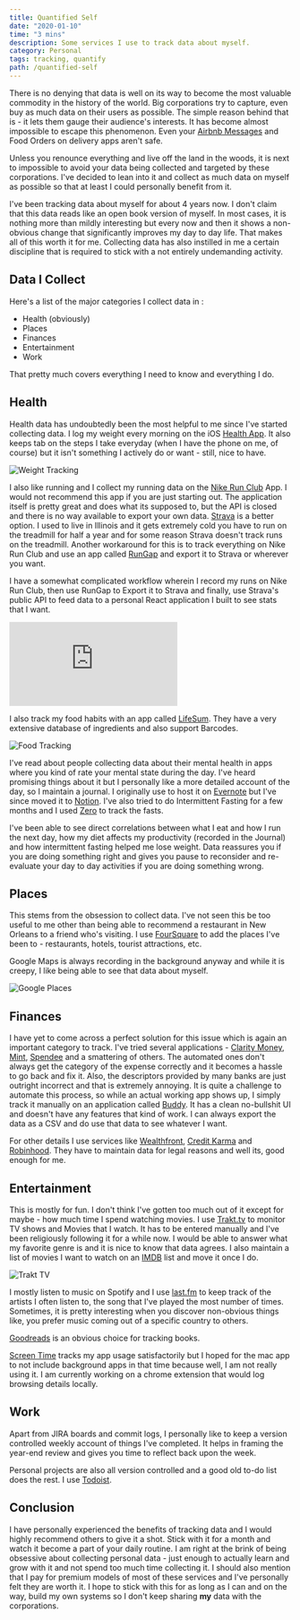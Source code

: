 ```yaml
---
title: Quantified Self
date: "2020-01-10"
time: "3 mins"
description: Some services I use to track data about myself.
category: Personal
tags: tracking, quantify
path: /quantified-self
---
```


There is no denying that data is well on its way to become the most valuable
commodity in the history of the world. Big corporations try to capture, even buy
as much data on their users as possible. The simple reason behind that is - it
lets them gauge their audience's interests. It has become almost impossible to
escape this phenomenon. Even your [Airbnb Messages](https://www.nytimes.com/2019/11/04/business/secret-consumer-score-access.html) and Food Orders on delivery apps aren't safe.

Unless you renounce everything and live off the land in the woods, it is
next to impossible to avoid your data being collected and targeted by these
corporations. I've decided to lean into it and collect as much data on myself as
possible so that at least I could personally benefit from it.

I've been tracking data about myself for about 4 years now. I don't claim that
this data reads like an open book version of myself. In most cases, it is
nothing more than mildly interesting but every now and then it shows a
non-obvious change that significantly improves my day to day life. That makes
all of this worth it for me. Collecting data has also instilled in me a certain
discipline that is required to stick with a not entirely undemanding activity.

## Data I Collect

Here's a list of the major categories I collect data in :

-   Health (obviously)
-   Places
-   Finances
-   Entertainment
-   Work

That pretty much covers everything I need to know and everything I do.

## Health

Health data has undoubtedly been the most helpful to me since I've started
collecting data. I log my weight every morning on the iOS [Health App](https://www.apple.com/ios/health/).
It also keeps tab on the steps I take everyday (when I have the phone on me, of
  course) but it isn't something I actively do or want - still, nice to have.

![Weight Tracking](../images/2020-01-10-quantified-self/health_weight_tracking.png)

I also like running and I collect my running data on the [Nike Run Club](https://apps.apple.com/us/app/nike-running/id387771637) App. I would not recommend this app if you are just
starting out. The application itself is pretty great and does what its supposed
to, but the API is closed and there is no way available to export your own data.
[Strava](https://www.strava.com/) is a better option. I used to live in Illinois and it gets extremely cold
you have to run on the treadmill for half a year and for some reason Strava
doesn't track runs on the treadmill. Another workaround for this is to track
everything on Nike Run Club and use an app called [RunGap](https://www.rungap.com/) and
export it to Strava or wherever you want.

I have a somewhat complicated workflow wherein I record my runs on Nike Run Club, then use
RunGap to Export it to Strava and finally, use Strava's public API to feed data to a
personal React application I built to see stats that I want.

<iframe src="https://runstats.netlify.com"
        class="runstats"
        frameBorder="0"
        scrolling="no"></iframe>

I also track my food habits with an app called [LifeSum](https://lifesum.com/).
They have a very extensive database of ingredients and also support Barcodes.

![Food Tracking](../images/2020-01-10-quantified-self/lifesum_food_tracking.png)

I've read about people collecting data about their mental health in apps where
you kind of rate your mental state during the day. I've heard promising things
about it but I personally like a more detailed account of the day, so I maintain
a journal. I originally use to host it on [Evernote](https://evernote.com/) but
I've since moved it to [Notion](https://www.notion.so/). I've also tried to do
Intermittent Fasting for a few months and I used [Zero](https://www.zerofasting.com/)
to track the fasts.

I've been able to see direct correlations between what I eat and how I run the
next day, how my diet affects my productivity (recorded in the Journal) and how
intermittent fasting helped me lose weight. Data reassures you if you are doing
something right and gives you pause to reconsider and re-evaluate your day to
day activities if you are doing something wrong.  

## Places

This stems from the obsession to collect data. I've not seen this be too useful
to me other than being able to recommend a restaurant in New Orleans to a
friend who's visiting. I use [FourSquare](https://foursquare.com/city-guide) to
add the places I've been to - restaurants, hotels, tourist attractions, etc.

Google Maps is always recording in the background anyway and while it is creepy,
I like being able to see that data about myself.  

![Google Places](../images/2020-01-10-quantified-self/google_places.png)

## Finances

I have yet to come across a perfect solution for this issue which is again an
important category to track. I've tried several applications - [Clarity Money](https://www.marcus.com/us/en/clarity-money), [Mint](https://www.mint.com/), [Spendee](https://www.spendee.com/)
and a smattering of others. The automated ones don't always get the category of
the expense correctly and it becomes a hassle to go back and fix it. Also, the
descriptors provided by many banks are just outright incorrect and that is
extremely annoying. It is quite a challenge to automate this process, so while an
actual working app shows up, I simply track it manually on an application called
[Buddy](https://apps.apple.com/us/app/buddy-easy-budgeting/id936422955). It has
a clean no-bullshit UI and doesn't have any features that kind of work. I can
always export the data as a CSV and do use that data to see whatever I want.

For other details I use services like [Wealthfront](https://www.wealthfront.com/), [Credit Karma](https://www.creditkarma.com) and [Robinhood](https://robinhood.com/).
They have to maintain data for legal reasons and well its, good enough for me.

## Entertainment

This is mostly for fun. I don't think I've gotten too much out of it except for
maybe - how much time I spend watching movies. I use [Trakt.tv](ttps://trakt.tv)
to monitor TV shows and Movies that I watch. It has to be entered manually and
I've been religiously following it for a while now. I would be able to answer
what my favorite genre is and it is nice to know that data agrees. I also
maintain a list of movies I want to watch on an [IMDB](https://www.imdb.com/)
list and move it once I do.

![Trakt TV](../images/2020-01-10-quantified-self/trakt_tv.png)

I mostly listen to music on Spotify and I use [last.fm](https://www.last.fm/) to
keep track of the artists I often listen to, the song that I've played the most
number of times. Sometimes, it is pretty interesting when you discover non-obvious
things like, you prefer music coming out of a specific country to others.

[Goodreads](https://www.goodreads.com/) is an obvious choice for tracking books.

[Screen Time](https://support.apple.com/en-us/HT208982) tracks my app usage
satisfactorily but I hoped for the mac app to not include background apps in
that time because well, I am not really using it. I am currently working on a
chrome extension that would log browsing details locally.

## Work

Apart from JIRA boards and commit logs, I personally like to keep a version
controlled weekly account of things I've completed. It helps in framing the
year-end review and gives you time to reflect back upon the week.

Personal projects are also all version controlled and a good old to-do list
does the rest. I use [Todoist](https://todoist.com/).

## Conclusion

I have personally experienced the benefits of tracking data and I would highly
recommend others to give it a shot. Stick with it for a month and watch it
become a part of your daily routine. I am right at the brink of being obsessive
about collecting personal data - just enough to actually learn and grow with it
and not spend too much time collecting it. I should also mention that I pay for
premium models of most of these services and I've personally felt they are worth
it. I hope to stick with this for as long as I can and on the way, build my own
systems so I don't keep sharing **my** data with the corporations.    

